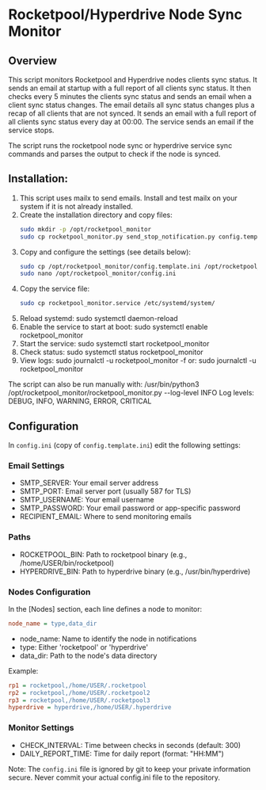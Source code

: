 # Rocketpool/Hyperdrive Node Sync Monitor
## Overview
This script monitors Rocketpool and Hyperdrive nodes clients sync status.
It sends an email at startup with a full report of all clients sync status.
It then checks every 5 minutes the clients sync status and sends an email when a client sync status changes. The email details all sync status changes plus a recap of all clients that are not synced.
It sends an email with a full report of all clients sync status every day at 00:00.
The service sends an email if the service stops.

The script runs the rocketpool node sync or hyperdrive service sync commands and parses the output to check if the node is synced.

## Installation:
1. This script uses mailx to send emails. Install and test mailx on your system if it is not already installed.
2. Create the installation directory and copy files:
   ```bash
   sudo mkdir -p /opt/rocketpool_monitor
   sudo cp rocketpool_monitor.py send_stop_notification.py config.template.ini /opt/rocketpool_monitor/
   ```
3. Copy and configure the settings (see details below):
   ```bash
   sudo cp /opt/rocketpool_monitor/config.template.ini /opt/rocketpool_monitor/config.ini
   sudo nano /opt/rocketpool_monitor/config.ini
   ```
4. Copy the service file:
   ```bash
   sudo cp rocketpool_monitor.service /etc/systemd/system/
   ```
5. Reload systemd: sudo systemctl daemon-reload
6. Enable the service to start at boot: sudo systemctl enable rocketpool_monitor
7. Start the service: sudo systemctl start rocketpool_monitor
8. Check status: sudo systemctl status rocketpool_monitor
9. View logs: sudo journalctl -u rocketpool_monitor -f or: sudo journalctl -u rocketpool_monitor

The script can also be run manually with:
/usr/bin/python3 /opt/rocketpool_monitor/rocketpool_monitor.py --log-level INFO
Log levels: DEBUG, INFO, WARNING, ERROR, CRITICAL

## Configuration
In `config.ini` (copy of `config.template.ini`) edit the following settings:

### Email Settings
- SMTP_SERVER: Your email server address
- SMTP_PORT: Email server port (usually 587 for TLS)
- SMTP_USERNAME: Your email username
- SMTP_PASSWORD: Your email password or app-specific password
- RECIPIENT_EMAIL: Where to send monitoring emails

### Paths
- ROCKETPOOL_BIN: Path to rocketpool binary (e.g., /home/USER/bin/rocketpool)
- HYPERDRIVE_BIN: Path to hyperdrive binary (e.g., /usr/bin/hyperdrive)

### Nodes Configuration
In the [Nodes] section, each line defines a node to monitor:
```ini
node_name = type,data_dir
```
- node_name: Name to identify the node in notifications
- type: Either 'rocketpool' or 'hyperdrive'
- data_dir: Path to the node's data directory

Example:
```ini
rp1 = rocketpool,/home/USER/.rocketpool
rp2 = rocketpool,/home/USER/.rocketpool2
rp3 = rocketpool,/home/USER/.rocketpool3
hyperdrive = hyperdrive,/home/USER/.hyperdrive
```

### Monitor Settings
- CHECK_INTERVAL: Time between checks in seconds (default: 300)
- DAILY_REPORT_TIME: Time for daily report (format: "HH:MM")

Note: The `config.ini` file is ignored by git to keep your private information secure. Never commit your actual config.ini file to the repository.


